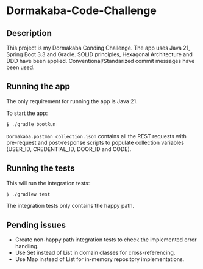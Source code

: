 # Dormakaba-Code-Challenge

## Description

This project is my Dormakaba Conding Challenge. The app uses Java 21, Spring Boot 3.3 and Gradle. SOLID principles, Hexagonal Architecture and DDD have been applied. Conventional/Standarized commit messages have been used.

## Running the app

The only requirement for running the app is Java 21.

To start the app:

```bash
$ ./gradle bootRun
```

`Dormakaba.postman_collection.json` contains all the REST requests with pre-request and post-response scripts to populate collection variables (USER_ID, CREDENTIAL_ID, DOOR_ID and CODE).

## Running the tests

This will run the integration tests:

```bash
$ ./gradlew test
```

The integration tests only contains the happy path.

## Pending issues
- Create non-happy path integration tests to check the implemented error handling.
- Use Set instead of List in domain classes for cross-referencing.
- Use Map instead of List for in-memory repository implementations.